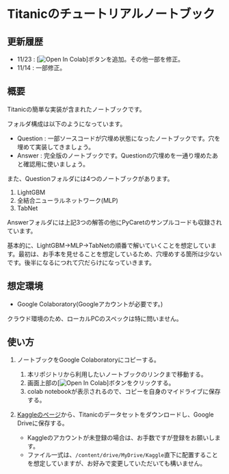 # Titanicのチュートリアルノートブック

## 更新履歴
- 11/23 : [![Open In Colab](https://colab.research.google.com/assets/colab-badge.svg)]ボタンを追加。その他一部を修正。
- 11/14 : 一部修正。

## 概要
Titanicの簡単な実装が含まれたノートブックです。 

フォルダ構成は以下のようになっています。
- Question : 一部ソースコードが穴埋め状態になったノートブックです。穴を埋めて実装してきましょう。
- Answer : 完全版のノートブックです。Questionの穴埋めを一通り埋めたあと確認用に使いましょう。

また、Questionフォルダには4つのノートブックがあります。
1. LightGBM
2. 全結合ニューラルネットワーク(MLP)
3. TabNet

Answerフォルダには上記3つの解答の他にPyCaretのサンプルコードも収録されています。

基本的に、LightGBM→MLP→TabNetの順番で解いていくことを想定しています。最初は、お手本を見せることを想定しているため、穴埋めする箇所は少ないです。後半になるにつれて穴だらけになっていきます。

## 想定環境

- Google Colaboratory(Googleアカウントが必要です。)

クラウド環境のため、ローカルPCのスペックは特に問いません。

## 使い方

1. ノートブックをGoogle Colaboratoryにコピーする。
   1. 本リポジトリから利用したいノートブックのリンクまで移動する。
   2. 画面上部の[![Open In Colab](https://colab.research.google.com/assets/colab-badge.svg)]ボタンをクリックする。
   3. colab notebookが表示されるので、コピーを自身のマイドライブに保存する。

2. [Kaggleのページ](https://www.kaggle.com/c/titanic)から、Titanicのデータセットをダウンロードし、Google Driveに保存する。
   - Kaggleのアカウントが未登録の場合は、お手数ですが登録をお願いします。
   - ファイル一式は、`/content/drive/MyDrive/Kaggle`直下に配置することを想定していますが、お好みで変更していただいても構いません。




